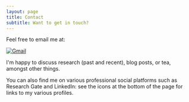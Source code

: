 ```yaml
---
layout: page
title: Contact
subtitle: Want to get in touch?
---
```


Feel free to email me at:

[![Gmail](https://img.shields.io/badge/EMAIL-blakeaw1102@gmail.com-lightgrey?style=flat-square)](mailto:blakeaw1102@gmail.com)


I'm happy to discuss research (past and recent), blog posts, or tea, amongst other things. 

You can also find me on various professional social platforms such as Research Gate and LinkedIn: see the icons at the bottom of the page for links to my various profiles.
